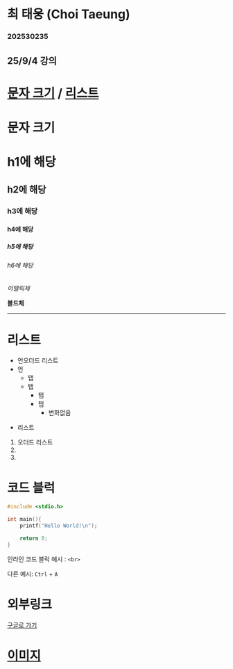 # 최 태웅 (Choi Taeung)
### 202530235

## 25/9/4 강의


# [문자 크기](#h1에-해당) / [리스트](#리스트)

# 문자 크기

# h1에 해당
## h2에 해당
### h3에 해당
#### h4에 해당
##### h5에 해당
###### h6에 해당

*이텔릭체*

**볼드체**

---
# 리스트
* 언오더드 리스트
* 언
    * 탭
    * 탭
        * 탭
        * 탭
            * 변화없음
- 리스트

1. 오더드 리스트
2.
3.

# 코드 블럭
```c
#include <stdio.h>

int main(){
    printf("Hello World!\n");

    return 0;
}
```

인라인 코드 블럭 예시 : `<br>`

다른 예시: `Ctrl` + `A`

# 외부링크
[구글로 가기](https://google.com "구글 링크")

# [이미지](zhangye-9788010_1280.jpg "이미지 삽입")

